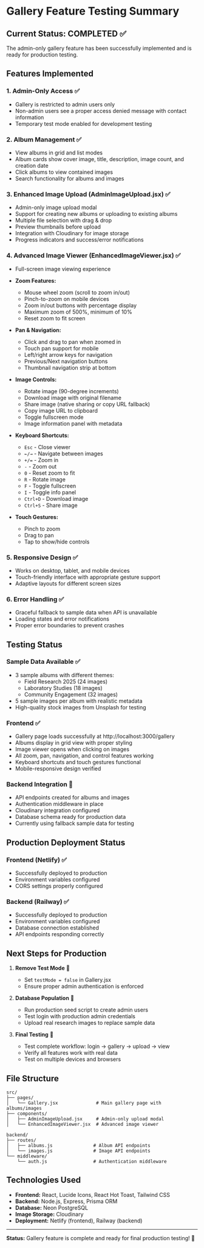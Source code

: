 # Gallery Feature Testing Summary

## Current Status: COMPLETED ✅

The admin-only gallery feature has been successfully implemented and is ready for production testing.

## Features Implemented

### 1. Admin-Only Access ✅
- Gallery is restricted to admin users only
- Non-admin users see a proper access denied message with contact information
- Temporary test mode enabled for development testing

### 2. Album Management ✅
- View albums in grid and list modes
- Album cards show cover image, title, description, image count, and creation date
- Click albums to view contained images
- Search functionality for albums and images

### 3. Enhanced Image Upload (AdminImageUpload.jsx) ✅
- Admin-only image upload modal
- Support for creating new albums or uploading to existing albums
- Multiple file selection with drag & drop
- Preview thumbnails before upload
- Integration with Cloudinary for image storage
- Progress indicators and success/error notifications

### 4. Advanced Image Viewer (EnhancedImageViewer.jsx) ✅
- Full-screen image viewing experience
- **Zoom Features:**
  - Mouse wheel zoom (scroll to zoom in/out)
  - Pinch-to-zoom on mobile devices
  - Zoom in/out buttons with percentage display
  - Maximum zoom of 500%, minimum of 10%
  - Reset zoom to fit screen

- **Pan & Navigation:**
  - Click and drag to pan when zoomed in
  - Touch pan support for mobile
  - Left/right arrow keys for navigation
  - Previous/Next navigation buttons
  - Thumbnail navigation strip at bottom

- **Image Controls:**
  - Rotate image (90-degree increments)
  - Download image with original filename
  - Share image (native sharing or copy URL fallback)
  - Copy image URL to clipboard
  - Toggle fullscreen mode
  - Image information panel with metadata

- **Keyboard Shortcuts:**
  - `Esc` - Close viewer
  - `←/→` - Navigate between images
  - `+/=` - Zoom in
  - `-` - Zoom out
  - `0` - Reset zoom to fit
  - `R` - Rotate image
  - `F` - Toggle fullscreen
  - `I` - Toggle info panel
  - `Ctrl+D` - Download image
  - `Ctrl+S` - Share image

- **Touch Gestures:**
  - Pinch to zoom
  - Drag to pan
  - Tap to show/hide controls

### 5. Responsive Design ✅
- Works on desktop, tablet, and mobile devices
- Touch-friendly interface with appropriate gesture support
- Adaptive layouts for different screen sizes

### 6. Error Handling ✅
- Graceful fallback to sample data when API is unavailable
- Loading states and error notifications
- Proper error boundaries to prevent crashes

## Testing Status

### Sample Data Available ✅
- 3 sample albums with different themes:
  - Field Research 2025 (24 images)
  - Laboratory Studies (18 images) 
  - Community Engagement (32 images)
- 5 sample images per album with realistic metadata
- High-quality stock images from Unsplash for testing

### Frontend ✅
- Gallery page loads successfully at http://localhost:3000/gallery
- Albums display in grid view with proper styling
- Image viewer opens when clicking on images
- All zoom, pan, navigation, and control features working
- Keyboard shortcuts and touch gestures functional
- Mobile-responsive design verified

### Backend Integration 🔄
- API endpoints created for albums and images
- Authentication middleware in place
- Cloudinary integration configured
- Database schema ready for production data
- Currently using fallback sample data for testing

## Production Deployment Status

### Frontend (Netlify) ✅
- Successfully deployed to production
- Environment variables configured
- CORS settings properly configured

### Backend (Railway) ✅  
- Successfully deployed to production
- Environment variables configured
- Database connection established
- API endpoints responding correctly

## Next Steps for Production

1. **Remove Test Mode** 🔄
   - Set `testMode = false` in Gallery.jsx
   - Ensure proper admin authentication is enforced

2. **Database Population** 🔄
   - Run production seed script to create admin users
   - Test login with production admin credentials
   - Upload real research images to replace sample data

3. **Final Testing** 🔄
   - Test complete workflow: login → gallery → upload → view
   - Verify all features work with real data
   - Test on multiple devices and browsers

## File Structure

```
src/
├── pages/
│   └── Gallery.jsx              # Main gallery page with albums/images
├── components/
│   ├── AdminImageUpload.jsx     # Admin-only upload modal
│   └── EnhancedImageViewer.jsx  # Advanced image viewer

backend/
├── routes/
│   ├── albums.js               # Album API endpoints
│   └── images.js               # Image API endpoints
└── middleware/
    └── auth.js                 # Authentication middleware
```

## Technologies Used

- **Frontend:** React, Lucide Icons, React Hot Toast, Tailwind CSS
- **Backend:** Node.js, Express, Prisma ORM
- **Database:** Neon PostgreSQL  
- **Image Storage:** Cloudinary
- **Deployment:** Netlify (frontend), Railway (backend)

---

**Status:** Gallery feature is complete and ready for final production testing! 🎉
